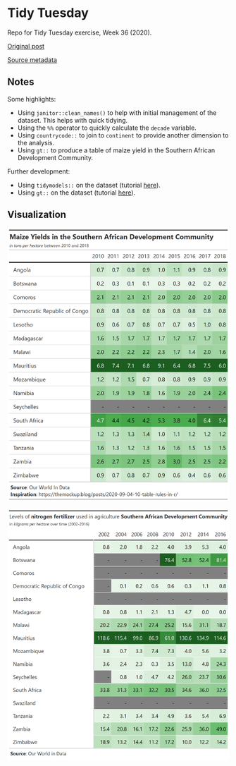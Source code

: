 # Tidy Tuesday
Repo for Tidy Tuesday exercise, Week 36 (2020).

[Original post](https://ourworldindata.org/crop-yields)

[Source metadata](https://github.com/rfordatascience/tidytuesday/blob/master/data/2020/2020-09-01/readme.md)

## Notes  

Some highlights:

*  Using `janitor::clean_names()` to help with initial management of the dataset. This helps with quick tidying. 
*  Using the `%%` operator to quickly calculate the `decade` variable.  
*  Using `countrycode::` to join to `continent` to provide another dimension to the analysis.  
*  Using `gt::` to produce a table of maize yield in the Southern African Development Community.  

Further development:  

*  Using `tidymodels::` on the dataset (tutorial [here](https://www.r-bloggers.com/2020/09/train-and-analyze-many-models-for-tidytuesday-crop-yields/)).
*  Using `gt::` on the dataset (tutorial [here](https://themockup.blog/posts/2020-09-04-10-table-rules-in-r/)).  

## Visualization  

![](https://github.com/mrafa3/tidy_tuesday/blob/master/2020/week36/graphics/yield_gt.png/yield_gt.png)

![](https://github.com/mrafa3/tidy_tuesday/blob/master/2020/week36/graphics/fertilizer_gt.png/fertilizer_gt.png)
